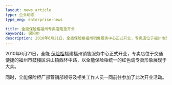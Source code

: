 ```yaml
---
layout: news_article
type: 企业动态
type_eng: enterprise-news

title: 全能保险柜福州专卖店隆重开业
keywords: 保险柜
description: 2010年6月21日，全能保险柜福州销售服务中心正式开业，专卖店位于福州市鼓楼区洪山镇西环中路，以全能保险柜统一的红色调专卖形象展现于大众。
---
```

2010年6月21日，全能 [保险柜](http://www.qnn.com.cn/)福建福州销售服务中心正式开业，专卖店位于交通便捷的福州市鼓楼区洪山镇西环中路，以全能保险柜统一的红色调专卖形象展现于大众。

同时，全能保险柜厂部营销部领导及相关工作人员一同前往参加了此次开业活动。
